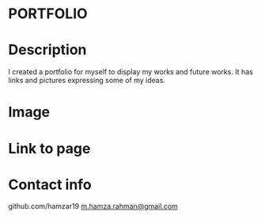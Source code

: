 # PORTFOLIO

# Description
I created a portfolio for myself to display my works and future works. It has links and pictures expressing some of my ideas.

# Image


# Link to page


# Contact info
github.com/hamzar19
m.hamza.rahman@gmail.com